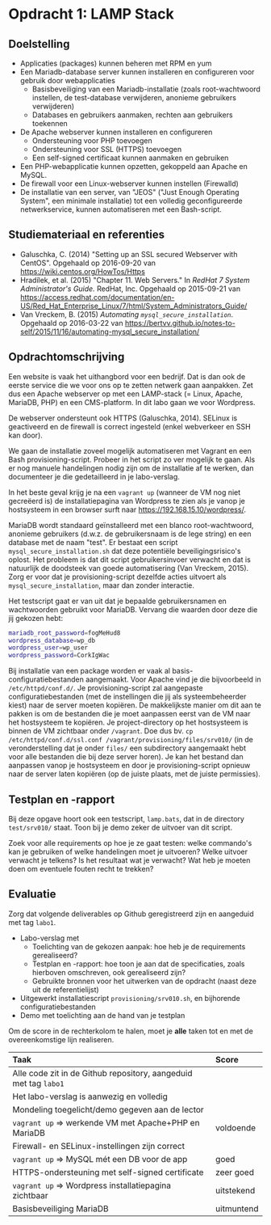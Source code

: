 # Opdracht 1: LAMP Stack

## Doelstelling

* Applicaties (packages) kunnen beheren met RPM en yum
* Een Mariadb-database server kunnen installeren en configureren voor gebruik door webapplicaties
    * Basisbeveiliging van een Mariadb-installatie (zoals root-wachtwoord instellen, de test-database verwijderen, anonieme gebruikers verwijderen)
    * Databases en gebruikers aanmaken, rechten aan gebruikers toekennen
* De Apache webserver kunnen installeren en configureren
    * Ondersteuning voor PHP toevoegen
    * Ondersteuning voor SSL (HTTPS) toevoegen
    * Een self-signed certificaat kunnen aanmaken en gebruiken
* Een PHP-webapplicatie kunnen opzetten, gekoppeld aan Apache en MySQL.
* De firewall voor een Linux-webserver kunnen instellen (Firewalld)
* De installatie van een server, van "JEOS" ("Just Enough Operating System", een minimale installatie) tot een volledig geconfigureerde netwerkservice, kunnen automatiseren met een Bash-script.

## Studiemateriaal en referenties

- Galuschka, C. (2014) "Setting up an SSL secured Webserver with CentOS". Opgehaald op 2016-09-20 van <https://wiki.centos.org/HowTos/Https>
- Hradílek, et al. (2015) "Chapter 11. Web Servers." In *RedHat 7 System Administrator's Guide.* RedHat, Inc. Opgehaald op 2015-09-21 van <https://access.redhat.com/documentation/en-US/Red_Hat_Enterprise_Linux/7/html/System_Administrators_Guide/>
- Van Vreckem, B. (2015) *Automating `mysql_secure_installation`*. Opgehaald op 2016-03-22 van <https://bertvv.github.io/notes-to-self/2015/11/16/automating-mysql_secure_installation/>

## Opdrachtomschrijving

Een website is vaak het uithangbord voor een bedrijf. Dat is dan ook de eerste service die we voor ons op te zetten netwerk gaan aanpakken. Zet dus een Apache webserver op met een LAMP-stack (= Linux, Apache, MariaDB, PHP) en een CMS-platform. In dit labo gaan we voor Wordpress.

De webserver ondersteunt ook HTTPS (Galuschka, 2014). SELinux is geactiveerd en de firewall is correct ingesteld (enkel webverkeer en SSH kan door).

We gaan de installatie zoveel mogelijk automatiseren met Vagrant en een Bash provisioning-script. Probeer in het script zo ver mogelijk te gaan. Als er nog manuele handelingen nodig zijn om de installatie af te werken, dan documenteer je die gedetailleerd in je labo-verslag.

In het beste geval krijg je na een `vagrant up` (wanneer de VM nog niet gecreëerd is) de installatiepagina van Wordpress te zien als je vanop je hostsysteem in een browser surft naar <https://192.168.15.10/wordpress/>.

MariaDB wordt standaard geïnstalleerd met een blanco root-wachtwoord, anonieme gebruikers (d.w.z. de gebruikersnaam is de lege string) en een database met de naam "test". Er bestaat een script `mysql_secure_installation.sh` dat deze potentiële beveiligingsrisico's oplost. Het probleem is dat dit script gebruikersinvoer verwacht en dat is natuurlijk de doodsteek van goede automatisering (Van Vreckem, 2015). Zorg er voor dat je provisioning-script dezelfde acties uitvoert als `mysql_secure_installation`, maar dan zonder interactie.

Het testscript gaat er van uit dat je bepaalde gebruikersnamen en wachtwoorden gebruikt voor MariaDB. Vervang die waarden door deze die jij gekozen hebt:

```Bash
mariadb_root_password=fogMeHud8
wordpress_database=wp_db
wordpress_user=wp_user
wordpress_password=CorkIgWac
```

Bij installatie van een package worden er vaak al basis-configuratiebestanden aangemaakt. Voor Apache vind je die bijvoorbeeld in `/etc/httpd/conf.d/`. Je provisioning-script zal aangepaste configuratiebestanden (met de instellingen die jij als systeembeheerder kiest) naar de server moeten kopiëren. De makkelijkste manier om dit aan te pakken is om de bestanden die je moet aanpassen eerst van de VM naar het hostsysteem te kopiëren. Je project-directory op het hostsysteem is binnen de VM zichtbaar onder `/vagrant`. Doe dus bv. `cp /etc/httpd/conf.d/ssl.conf /vagrant/provisioning/files/srv010/` (in de veronderstelling dat je onder `files/` een subdirectory aangemaakt hebt voor alle bestanden die bij deze server horen). Je kan het bestand dan aanpassen vanop je hostsysteem en door je provisioning-script opnieuw naar de server laten kopiëren (op de juiste plaats, met de juiste permissies).

## Testplan en -rapport

Bij deze opgave hoort ook een testscript, `lamp.bats`, dat in de directory `test/srv010/` staat. Toon bij je demo zeker de uitvoer van dit script.

Zoek voor alle requirements op hoe je ze gaat testen: welke commando's kan je gebruiken of welke handelingen moet je uitvoeren? Welke uitvoer verwacht je telkens? Is het resultaat wat je verwacht? Wat heb je moeten doen om eventuele fouten recht te trekken?

## Evaluatie

Zorg dat volgende deliverables op Github geregistreerd zijn en aangeduid met tag `labo1`.

* Labo-verslag met
    * Toelichting van de gekozen aanpak: hoe heb je de requirements gerealiseerd?
    * Testplan en -rapport: hoe toon je aan dat de specificaties, zoals hierboven omschreven, ook gerealiseerd zijn?
    * Gebruikte bronnen voor het uitwerken van de opdracht (naast deze uit de referentielijst)
* Uitgewerkt installatiescript `provisioning/srv010.sh`, en bijhorende configuratiebestanden
* Demo met toelichting aan de hand van je testplan

Om de score in de rechterkolom te halen, moet je **alle** taken tot en met de overeenkomstige lijn realiseren.

| Taak                                                             | Score      |
| :---                                                             | :---       |
| Alle code zit in de Github repository, aangeduid met tag `labo1` |            |
| Het labo-verslag is aanwezig en volledig                         |            |
| Mondeling toegelicht/demo gegeven aan de lector                      |            |
| `vagrant up` $\Rightarrow$ werkende VM met Apache+PHP en MariaDB | voldoende  |
| Firewall- en SELinux-instellingen zijn correct                   |            |
| `vagrant up` $\Rightarrow$ MySQL mét een DB voor de app          | goed       |
| HTTPS-ondersteuning met self-signed certificate                  | zeer goed  |
| `vagrant up` $\Rightarrow$ Wordpress installatiepagina zichtbaar | uitstekend |
| Basisbeveiliging MariaDB                                         | uitmuntend |
